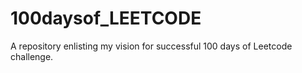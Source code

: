 # 100daysof_LEETCODE
A repository enlisting my vision for successful 100 days of Leetcode challenge.
